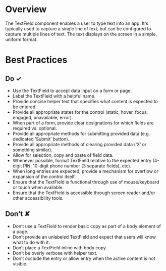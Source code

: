 # Overview
The TextField component enables a user to type text into an app. It&#39;s typically used to capture a single line of text, but can be configured to capture multiple lines of text. The text displays on the screen in a simple, uniform format.


# Best Practices

## Do &#10003;
- Use the TextField to accept data input on a form or page.
- Label the TextField with a helpful name.
- Provide concise helper text that specifies what content is expected to be entered.
- Provide all appropriate states for the control (static, hover, focus, engaged, unavailable, error).
- When part of a form, provide clear designations for which fields are required vs. optional.
- Provide all appropriate methods for submitting provided data (e.g. dedicated ‘Submit’ button).
- Provide all appropriate methods of clearing provided data (‘X’ or something similar).
- Allow for selection, copy and paste of field data.
- Whenever possible, format TextField relative to the expected entry (4-digit PIN, 10-digit phone number (3 separate fields), etc).
- When long entries are expected, provide a mechanism for overflow or expansion of the control itself.
- Ensure that the TextField is functional through use of mouse&#x2F;keyboard or touch when available.
- Ensure that the TextField is accessible through screen reader and&#x2F;or other accessibility tools.


## Don't &#10008;
- Don’t use a TextField to render basic copy as part of a body element of a page.
- Don’t provide an unlabeled TextField and expect that users will know what to do with it.
- Don’t place a TextField inline with body copy.
- Don’t be overly verbose with helper text.
- Don’t occlude the entry or allow entry when the active content is not visible.